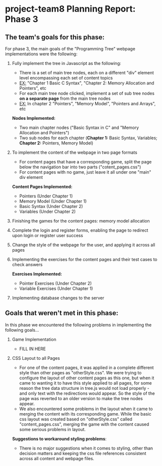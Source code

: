 
project-team8 Planning Report: Phase 3
=======================================

The team's goals for this phase:
---------------------------------

For phase 3, the main goals of the "Programming Tree" webpage implementations were the following:

1. Fully implement the tree in Javascript as the following:

	- There is a set of main tree nodes, each on a different "div" element level encompassing each set of content topics
	- <u>EX:</u> "Chapter 1 Basic C Syntax", "Chapter 2: Memory Allocation and Pointers", etc
	- For each main tree node clicked, implement a set of sub tree nodes <b>on a separate page</b> from the main tree nodes
	- <u>EX:</u> In chapter 2 "Pointers", "Memory Model", "Pointers and Arrays", etc
	
	<b>Nodes Implemented:</b>
	- Two main chapter nodes ("Basic Syntax in C" and "Memory Allocation and Pointers")
	- Two sub nodes for each chapter (<b>Chapter 1:</b> Basic Syntax, Variables; <b>Chapter 2:</b> Pointers, Memory Model)

2. To implement the content of the webpage in two page formats

	- For content pages that have a corresponding game, split the page below the navigation bar into two parts ("cotent_pages.css")
	- For content pages with no game, just leave it all under one "main" div element

	<b>Content Pages Implemented:</b>
	- Pointers (Under Chapter 1)
	- Memory Model (Under Chapter 1)
	- Basic Syntax (Under Chapter 2)
	- Variables (Under Chapter 2)

3. Finishing the games for the content pages: memory model allocation
4. Complete the login and register forms, enabling the page to redirect upon login or register user success 
5. Change the style of the webpage for the user, and applying it across all pages
6. Implementing the exercises for the content pages and their test cases to check answers

	<b>Exercises Implemented:</b>
	- Pointer Exercises (Under Chapter 2)
	- Variable Exercises (Under Chapter 1)

7. Implementing database changes to the server

Goals that weren't met in this phase:
-------------------------------------

In this phase we encountered the following problems in implementing the following goals...

1. Game Implementation
	- FILL IN HERE

2. CSS Layout to all Pages
	- For one of the content pages, it was applied in a complete different style than other pages as "otherStyle.css". We were trying to configure the layout of other content pages as this one, but when it came to wanting it to have this style applied to all pages, for some reason the tree data structure in tree.js would not load properly - and only text with the redirections would appear. So the style of the page was reverted to an older version to make the tree nodes appear.
	- We also encountered some problems in the layout when it came to merging the content with its corresponding game. While the basic css layout was created based on "otherStyle.css" called "content_pages.css", merging the game with the content caused some serious problems in layout.
	
	<b>Suggestions to workaround styling problems</b>:
	- There is no major suggestions when it comes to styling, other than decision matters and keeping the css file references consistent across all content and webpage files.


